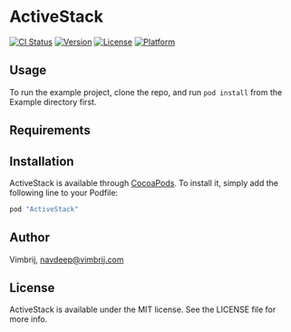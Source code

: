 # ActiveStack

[![CI Status](http://img.shields.io/travis/Vimbrij/ActiveStack.svg?style=flat)](https://travis-ci.org/Vimbrij/ActiveStack)
[![Version](https://img.shields.io/cocoapods/v/ActiveStack.svg?style=flat)](http://cocoapods.org/pods/ActiveStack)
[![License](https://img.shields.io/cocoapods/l/ActiveStack.svg?style=flat)](http://cocoapods.org/pods/ActiveStack)
[![Platform](https://img.shields.io/cocoapods/p/ActiveStack.svg?style=flat)](http://cocoapods.org/pods/ActiveStack)

## Usage

To run the example project, clone the repo, and run `pod install` from the Example directory first.

## Requirements

## Installation

ActiveStack is available through [CocoaPods](http://cocoapods.org). To install
it, simply add the following line to your Podfile:

```ruby
pod "ActiveStack"
```

## Author

Vimbrij, navdeep@vimbrij.com

## License

ActiveStack is available under the MIT license. See the LICENSE file for more info.
